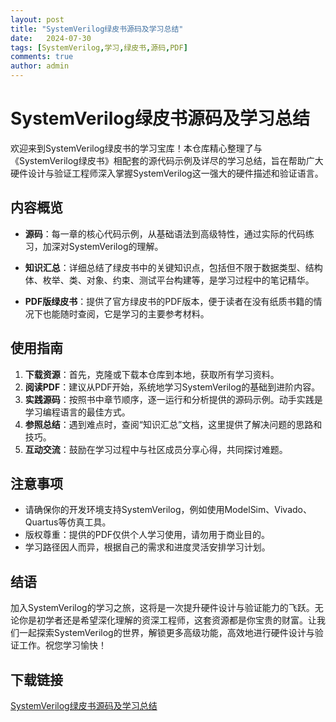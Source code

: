 ```yaml
---
layout: post
title: "SystemVerilog绿皮书源码及学习总结"
date:   2024-07-30
tags: [SystemVerilog,学习,绿皮书,源码,PDF]
comments: true
author: admin
---
```

# SystemVerilog绿皮书源码及学习总结

欢迎来到SystemVerilog绿皮书的学习宝库！本仓库精心整理了与《SystemVerilog绿皮书》相配套的源代码示例及详尽的学习总结，旨在帮助广大硬件设计与验证工程师深入掌握SystemVerilog这一强大的硬件描述和验证语言。

## 内容概览

- **源码**：每一章的核心代码示例，从基础语法到高级特性，通过实际的代码练习，加深对SystemVerilog的理解。
  
- **知识汇总**：详细总结了绿皮书中的关键知识点，包括但不限于数据类型、结构体、枚举、类、对象、约束、测试平台构建等，是学习过程中的笔记精华。

- **PDF版绿皮书**：提供了官方绿皮书的PDF版本，便于读者在没有纸质书籍的情况下也能随时查阅，它是学习的主要参考材料。

## 使用指南

1. **下载资源**：首先，克隆或下载本仓库到本地，获取所有学习资料。
2. **阅读PDF**：建议从PDF开始，系统地学习SystemVerilog的基础到进阶内容。
3. **实践源码**：按照书中章节顺序，逐一运行和分析提供的源码示例。动手实践是学习编程语言的最佳方式。
4. **参照总结**：遇到难点时，查阅“知识汇总”文档，这里提供了解决问题的思路和技巧。
5. **互动交流**：鼓励在学习过程中与社区成员分享心得，共同探讨难题。

## 注意事项

- 请确保你的开发环境支持SystemVerilog，例如使用ModelSim、Vivado、Quartus等仿真工具。
- 版权尊重：提供的PDF仅供个人学习使用，请勿用于商业目的。
- 学习路径因人而异，根据自己的需求和进度灵活安排学习计划。

## 结语

加入SystemVerilog的学习之旅，这将是一次提升硬件设计与验证能力的飞跃。无论你是初学者还是希望深化理解的资深工程师，这套资源都是你宝贵的财富。让我们一起探索SystemVerilog的世界，解锁更多高级功能，高效地进行硬件设计与验证工作。祝您学习愉快！

## 下载链接

[SystemVerilog绿皮书源码及学习总结](https://pan.quark.cn/s/8e326e6be052)